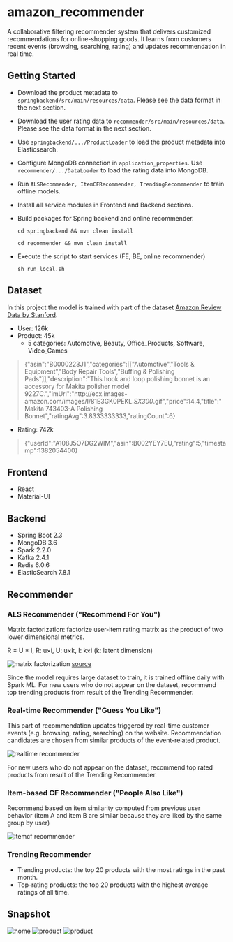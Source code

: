 # amazon_recommender
A collaborative filtering recommender system that delivers customized recommendations for online-shopping goods. It learns from customers recent events (browsing, searching, rating) and updates recommendation in real time.

## Getting Started
* Download the product metadata to `springbackend/src/main/resources/data`. Please see the data format in the next section.
* Download the user rating data to `recommender/src/main/resources/data`. Please see the data format in the next section.
* Use `springbackend/.../ProductLoader` to load the product metadata into Elasticsearch.
* Configure MongoDB connection in `application_properties`. Use `recommender/.../DataLoader` to load the rating data into MongoDB.
* Run `ALSRecommender, ItemCFRecommender, TrendingRecommmender` to train offline models.
* Install all service modules in Frontend and Backend sections.
* Build packages for Spring backend and online recommender.

    `cd springbackend && mvn clean install`
    
    `cd recommender && mvn clean install`
    
* Execute the script to start services (FE, BE, online recommender)

    `sh run_local.sh`
    
## Dataset
In this project the model is trained with part of the dataset [Amazon Review Data by Stanford](http://snap.stanford.edu/data/amazon/).
* User: 126k
* Product: 45k
   * 5 categories: Automotive, Beauty, Office_Products, Software, Video_Games
> {"asin":"B0000223J1","categories":[["Automotive","Tools & Equipment","Body Repair Tools","Buffing & Polishing Pads"]],"description":"This hook and loop polishing bonnet is an accessory for Makita polisher model 9227C.","imUrl":"http:\/\/ecx.images-amazon.com\/images\/I\/81E3GK0PEKL._SX300_.gif","price":14.4,"title":"Makita 743403-A Polishing Bonnet","ratingAvg":3.8333333333,"ratingCount":6}
* Rating: 742k
> {"userId":"A108J5O7DG2WIM","asin":B002YEY7EU,"rating":5,"timestamp":1382054400}

## Frontend
* React
* Material-UI

## Backend
* Spring Boot 2.3
* MongoDB 3.6
* Spark 2.2.0
* Kafka 2.4.1
* Redis 6.0.6
* ElasticSearch 7.8.1

## Recommender
### ALS Recommender ("Recommend For You")

Matrix factorization: factorize user-item rating matrix as the product of two lower dimensional metrics.
    
R = U * I, R: u×i, U: u×k, I: k×i (k: latent dimension)
    
![matrix factorization](https://github.com/joeyhaohao/amazon_recommender/blob/master/snapshots/matrix_factorization.png)
[source](https://towardsdatascience.com/prototyping-a-recommender-system-step-by-step-part-2-alternating-least-square-als-matrix-4a76c58714a1)
    
Since the model requires large dataset to train, it is trained offline daily with Spark ML. For new users who do not appear on the dataset, recommend top trending products from result of the Trending Recommender.
    
### Real-time Recommender ("Guess You Like")

This part of recommendation updates triggered by real-time customer events (e.g. browsing, rating, searching) on the website. Recommendation candidates are chosen from similar products of the event-related product.
    
![realtime recommender](https://github.com/joeyhaohao/amazon_recommender/blob/master/snapshots/realtime_recommender.png)
    
For new users who do not appear on the dataset, recommend top rated products from result of the Trending Recommender.
    
### Item-based CF Recommender ("People Also Like")
    
Recommend based on item similarity computed from previous user behavior (item A and item B are similar because they are liked by the same group by user)
    
![itemcf recommender](https://github.com/joeyhaohao/amazon_recommender/blob/master/snapshots/itemcf_recommender.png)

### Trending Recommender
* Trending products: the top 20 products with the most ratings in the past month.
* Top-rating products: the top 20 products with the highest average ratings of all time.
    
## Snapshot
![home](https://github.com/joeyhaohao/amazon_recommender/blob/master/snapshots/home_view.png)
![product](https://github.com/joeyhaohao/amazon_recommender/blob/master/snapshots/product_view.png)
![product](https://github.com/joeyhaohao/amazon_recommender/blob/master/snapshots/search_view.png)
